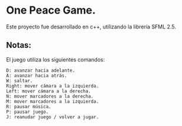 # One Peace Game.

Este proyecto fue desarrollado en c++, utilizando la librería SFML 2.5.

## Notas:

El juego utiliza los siguientes comandos:

```
D: avanzar hacia adelante.
A: avanzar hacia atrás.
W: saltar.
Right: mover cámara a la izquierda.
Left: mover cámara a la derecha.
N: mover marcadores a la derecha.
M: mover marcadores a la izquierda.
R: pausar música.
P: pausar juego.
J: reanudar juego / volver a jugar.
```
